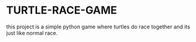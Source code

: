 # TURTLE-RACE-GAME
this project is a simple python game where turtles do race together and its just like normal race.
